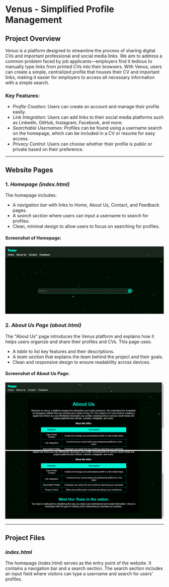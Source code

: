 # Venus - Simplified Profile Management

## Project Overview
*Venus* is a platform designed to streamline the process of sharing digital CVs and important professional and social media links. We aim to address a common problem faced by job applicants—employers find it tedious to manually type links from printed CVs into their browsers. With Venus, users can create a simple, centralized profile that houses their CV and important links, making it easier for employers to access all necessary information with a simple search.

### Key Features:
- *Profile Creation*: Users can create an account and manage their profile easily.
- *Link Integration*: Users can add links to their social media platforms such as LinkedIn, GitHub, Instagram, Facebook, and more.
- *Searchable Usernames*: Profiles can be found using a username search on the homepage, which can be included in a CV or resume for easy access.
- *Privacy Control*: Users can choose whether their profile is public or private based on their preference.

---

## Website Pages

### 1. *Homepage (index.html)*
The homepage includes:
- A *navigation bar* with links to Home, About Us, Contact, and Feedback pages.
- A *search section* where users can input a username to search for profiles.
- Clean, minimal design to allow users to focus on searching for profiles.

#### Screenshot of Homepage:
![Homepage Screenshot](homepageimage.png)

### 2. *About Us Page (about.html)*
The "About Us" page introduces the Venus platform and explains how it helps users organize and share their profiles and CVs. This page uses:
- A *table* to list key features and their descriptions.
- A *team section* that explains the team behind the project and their goals.
- Clean and responsive design to ensure readability across devices.

#### Screenshot of About Us Page:
![About Us Screenshot](aboutusimage1.png)
![About Us Screenshot](aboutusimage2.png)


---

## Project Files

### *index.html*
The homepage (index.html) serves as the entry point of the website. It contains a navigation bar and a search section. The search section includes an input field where visitors can type a username and search for users' profiles.
